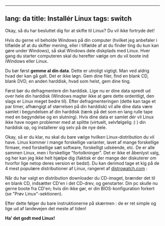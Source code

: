 

---
lang: da
title: Installér Linux
tags: switch
---

Okay, så du har besluttet dig for at skifte til Linux? Du vil ikke fortryde det!

Hvis du gerne vil beholde Windows på din computer (hvilket jeg anbefaler i tilfælde af at du skifter mening, eller i tilfælde af at du finder ting du kun kan gøre under Windows), så skal Windows dele diskplads med Linux. Hver gang du starter computeren skal du herefter vælge om du vil boote ind iWindows eller Linux. 

Du bør først <b>gemme al din data</b>. Dette er utroligt vigtigt. Man ved aldrig hvad der kan gå galt. Det er ikke løgn. Gem dine filer, find en blank CD, blank DVD, en anden harddisk, hvad som helst, gem dine ting.

Først bør du defragmentere din harddisk. Lige nu er dine data spredt ud over hele din harddisk (Windows magter ikke at gøre dette ordentligt, den slags er Linux meget bedre til). Efter defragmenteringen (dette kan tage et par timer, afhængigt af størrelsen på din harddisk) vil alle dine data være samlet i begyndelsen af din harddisk (tænk på det som en lang rulle tape med en begyndelse og en slutning). Hvis dine data er samlet dér vil Linux ikke have nogen problemer med at splitte (virtuelt, selvfølgelig :) ) din harddisk op, og installerer sig selv på de nye dele. 

Okay, så er du klar, nu skal du bare vælge hvilken Linux-distribution du vil have. Linux kommer i mange forskellige varianter, lavet af mange forskellige firmaer, med forskellige sæt software, forskelligt udséende, etc. De er alle sammen Linux, men i forskellige "fortolkninger". Det er ikke et åbenlyst valg, og her kan jeg ikke helt hjælpe dig (faktisk er der mange der diskuterer om hvorfor lige netop deres version er bedst). Du kan derimod tage et kig på de 4 mest populære distributioner af Linux, rangeret af <a href="http://www.distrowatch.com">distrowatch.com</a> :

<? make_distros_table() ?>

Når du har valgt en distribution downloader du CD-imaget, brænder det til en blank CD, indsætter CD'en i det CD-drev, og genstarter. Din pc skulle nu gerne boote fra CD'en; hvis din ikke gør, er din BIOS-konfiguration forkert (se "Prøv Linux"-sektionen).

Efter dette følger du bare instruktionerne på skærmen : de er ret simple og lige ud af landevejen det meste af tiden!

<b>Ha' det godt med Linux!</b>


